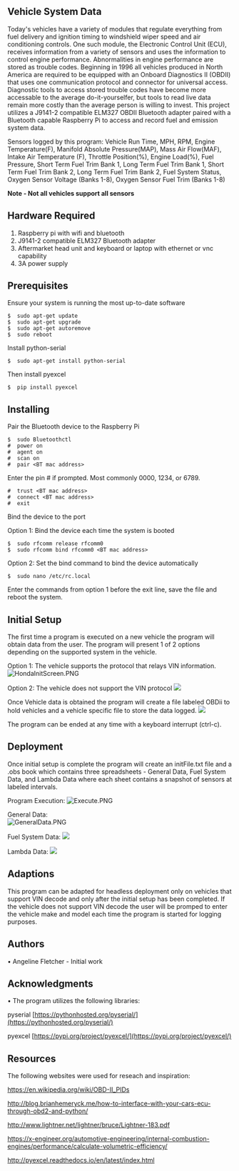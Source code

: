 ## Vehicle System Data
Today's vehicles have a variety of modules that regulate everything from fuel delivery and ignition timing to windshield wiper speed and air conditioning controls. One such module, the Electronic Control Unit (ECU), receives information from a variety of sensors and uses the information to control engine performance. Abnormalities in engine performance are stored as trouble codes. Beginning in 1996 all vehicles produced in North America are required to be equipped with an Onboard Diagnostics II (OBDII) that uses one communication protocol and connector for universal access. Diagnostic tools to access stored trouble codes have become more accessable to the average do-it-yourselfer, but tools to read live data remain more costly than the average person is willing to invest. This project utilizes a J9141-2 compatible ELM327 OBDII Bluetooth adapter paired with a Bluetooth capable Raspberry Pi to access and record fuel and emission system data.

Sensors logged by this program: Vehicle Run Time, MPH, RPM, Engine Temperature(F), Manifold Absolute Pressure(MAP), Mass Air Flow(MAF), Intake Air Temperature (F), Throttle Position(%), Engine Load(%), Fuel Pressure, Short Term Fuel Trim Bank 1, Long Term Fuel Trim Bank 1, Short Term Fuel Trim Bank 2, Long Term Fuel Trim Bank 2, Fuel System Status, Oxygen Sensor Voltage (Banks 1-8), Oxygen Sensor Fuel Trim (Banks 1-8)

****Note - Not all vehicles support all sensors****

## Hardware Required
   1. Raspberry pi with wifi and bluetooth
   2. J9141-2 compatible ELM327 Bluetooth adapter
   3. Aftermarket head unit and keyboard or laptop with ethernet or vnc capability
   4. 3A power supply
   
## Prerequisites
Ensure your system is running the most up-to-date software
```
$  sudo apt-get update
$  sudo apt-get upgrade
$  sudo apt-get autoremove
$  sudo reboot
```
Install python-serial
```
$  sudo apt-get install python-serial
```
Then install pyexcel
```
$  pip install pyexcel
```
## Installing
Pair the Bluetooth device to the Raspberry Pi
```
$  sudo Bluetoothctl
#  power on
#  agent on
#  scan on
#  pair <BT mac address>
```
Enter the pin # if prompted. Most commonly 0000, 1234, or 6789.
```
#  trust <BT mac address>
#  connect <BT mac address>
#  exit
```
Bind the device to the port
 
  Option 1: Bind the device each time the system is booted
```
$  sudo rfcomm release rfcomm0
$  sudo rfcomm bind rfcomm0 <BT mac address>
```
  Option 2: Set the bind command to bind the device automatically
```
$  sudo nano /etc/rc.local
```
  Enter the commands from option 1 before the exit line, save the file and reboot the system.
  
## Initial Setup
The first time a program is executed on a new vehicle the program will obtain data from the user.
The program will present 1 of 2 options depending on the supported system in the vehicle.

Option 1:
	The vehicle supports the protocol that relays VIN information.
	![HondaInitScreen.PNG](https://github.com/AngFletcher/Vehicle-System-Data/blob/master/HondaInitScreen.PNG)

Option 2:
	The vehicle does not support the VIN protocol
	![](https://github.com/AngFletcher/Vehicle-System-Data/blob/master/JeepInitScreen1.PNG)

Once Vehicle data is obtained the program will create a file labeled OBDii to hold vehicles and a vehicle specific file to store the data logged.
![](https://github.com/AngFletcher/Vehicle-System-Data/blob/master/FileInit.PNG)

The program can be ended at any time with a keyboard interrupt (ctrl-c).
## Deployment
Once initial setup is complete the program will create an initFile.txt file and a .obs book which contains three spreadsheets - General Data, Fuel System Data, and Lambda Data where each sheet contains a snapshot of sensors at labeled intervals.

Program Execution:
![Execute.PNG](https://github.com/AngFletcher/Vehicle-System-Data/blob/master/Execute.PNG)


General Data:     
![GeneralData.PNG](https://github.com/AngFletcher/Vehicle-System-Data/blob/master/GeneralData.PNG)

Fuel System Data:
![](https://github.com/AngFletcher/Vehicle-System-Data/blob/master/FuelData.PNG)

Lambda Data:
![](https://github.com/AngFletcher/Vehicle-System-Data/blob/master/LambdaData.PNG)

## Adaptions
This program can be adapted for headless deployment only on vehicles that support VIN decode and only after the initial setup has been completed. If the vehicle does not support VIN decode the user will be promped to enter the vehicle make and model each time the program is started for logging purposes. 
## Authors
•	Angeline Fletcher - Initial work
## Acknowledgments
•	The program utilizes the following libraries:

pyserial [https://pythonhosted.org/pyserial/](https://pythonhosted.org/pyserial/)
    
pyexcel [https://pypi.org/project/pyexcel/](https://pypi.org/project/pyexcel/)

## Resources
The following websites were used for reseach and inspiration:

https://en.wikipedia.org/wiki/OBD-II_PIDs

http://blog.brianhemeryck.me/how-to-interface-with-your-cars-ecu-through-obd2-and-python/

http://www.lightner.net/lightner/bruce/Lightner-183.pdf

https://x-engineer.org/automotive-engineering/internal-combustion-engines/performance/calculate-volumetric-efficiency/

http://pyexcel.readthedocs.io/en/latest/index.html

